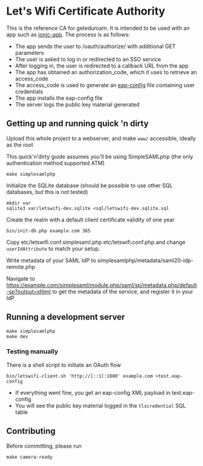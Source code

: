 # Let's Wifi Certificate Authority

This is the reference CA for geteduroam.  It is intended to be used with an app such as [ionic-app](https://github.com/geteduroam/ionic-app).  The process is as follows:

* The app sends the user to /oauth/authorize/ with additional GET parameters
* The user is asked to log in or redirected to an SSO service
* After logging in, the user is redirected to a callback URL from the app
* The app has obtained an authorization_code, which it uses to retrieve an access_code
* The access_code is used to generate an [eap-config](https://tools.ietf.org/html/draft-winter-opsawg-eap-metadata-02) file containing user credentials
* The app installs the eap-config file
* The server logs the public key material generated


## Getting up and running quick 'n dirty

Upload this whole project to a webserver, and make `www/` accessible, ideally as the root

This quick'n'dirty guide assumes you'll be using SimpleSAMLphp (the only authentication method supported ATM)

	make simplesamlphp


Initialize the SQLite database (should be possible to use other SQL databases, but this is not tested)

	mkdir var
	sqlite3 var/letswifi-dev.sqlite <sql/letswifi-dev.sqlite.sql


Create the realm with a default client certificate validity of one year

	bin/init-db.php example.com 365


Copy etc/letswifi.conf.simplesaml.php etc/letswifi.conf.php and change `userIdAttribute` to match your setup.

Write metadata of your SAML IdP to simplesamlphp/metadata/saml20-idp-remote.php

Navigate to https://example.com/simplesaml/module.php/saml/sp/metadata.php/default-sp?output=xhtml to get the metadata of the service, and register it in your IdP


## Running a development server

	make simplesamlphp
	make dev


### Testing manually

There is a shell script to initiate an OAuth flow

	bin/letswifi-client.sh 'http://[::1]:1080' example.com >test.eap-config

* If everything went fine, you get an eap-config XML payload in test.eap-config
* You will see the public key material logged in the `tlscredential` SQL table


## Contributing

Before committing, please run

	make camera-ready
